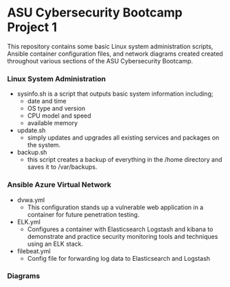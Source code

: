 # ASU Cybersecurity Bootcamp Project 1
This repository contains some basic Linux system administration scripts, Ansible container configuration files, and network diagrams created created throughout various sections of the ASU Cybersecurity Bootcamp.
### Linux System Administration
  - sysinfo.sh is a script that outputs basic system information including;
    - date and time
    - OS type and version
    - CPU model and speed
    - available memory
  - update.sh
    - simply updates and upgrades all existing services and packages on the system. 
  - backup.sh 
    - this script creates a backup of everything in the /home directory and saves it to /var/backups.
### Ansible Azure Virtual Network
  - dvwa.yml
    - This configuration stands up a vulnerable web application in a container for future penetration testing.
  - ELK.yml
    - Configures a container with Elasticsearch Logstash and kibana to demonstrate and practice security monitoring tools and techniques using an ELK stack.
  - filebeat.yml
    - Config file for forwarding log data to Elasticsearch and Logstash
  
### Diagrams
